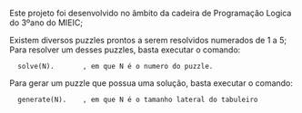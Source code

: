 Este projeto foi desenvolvido no ãmbito da cadeira de Programação Logica do 3ºano do MIEIC;

Existem diversos puzzles prontos a serem resolvidos numerados de 1 a 5;
Para resolver um desses puzzles, basta executar o comando:
      
      solve(N).       , em que N é o numero do puzzle.

Para gerar um puzzle que possua uma solução, basta executar o comando:

      generate(N).    , em que N é o tamanho lateral do tabuleiro
      
